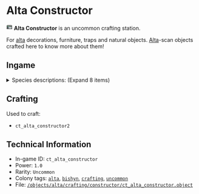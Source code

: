 # Alta Constructor

<img src="https://raw.githubusercontent.com/Ceterai/Enternia/main/objects/alta/crafting/constructor/icon1.png" alt="Alta Constructor icon" loading="lazy" height=16px width="auto" /> **Alta Constructor** is an uncommon crafting station.

For [alta](https://ceterai.github.io/MyEnternia/Wiki/Tags/Alta) decorations, furniture, traps and natural objects. [Alta](https://ceterai.github.io/MyEnternia/Wiki/Tags/Alta)-scan objects crafted here to know more about them!

## Ingame

<details><summary>Species descriptions: (Expand 8 items)</summary>

- Alta: This crafting station contains blueprints for certain alta decorations and small structures.
- Apex: A workbench, presumably for general works with titanium and crystal matters.
- Avian: A crafting bench made of titanium.
- Floran: Floran putsss a crystal in - getsss a shiny out.
- Glitch: Impressed. Simple yet functional, contains unusual instruments.
- Human: A crafting table out of a titanium. Do you need to have another workbench just to create this one?
- Hylotl: The simplicity of its design compliments the simplicity of its functionality.
- Novakid: Basic lookin' bench.

</details>

## Crafting

Used to craft:

- `ct_alta_constructor2`

## Technical Information

- In-game ID: `ct_alta_constructor`
- Power: `1.0`
- Rarity: `Uncommon`
- Colony tags: [`alta`](https://ceterai.github.io/MyEnternia/Wiki/Tags/Alta), [`bishyn`](https://ceterai.github.io/MyEnternia/Wiki/Tags/Bishyn), [`crafting`](https://ceterai.github.io/MyEnternia/Wiki/Tags/Crafting), [`uncommon`](https://ceterai.github.io/MyEnternia/Wiki/Tags/Uncommon)
- File: [`/objects/alta/crafting/constructor/ct_alta_constructor.object`](https://github.com/Ceterai/Enternia/blob/main/objects/alta/crafting/constructor/ct_alta_constructor.object)
